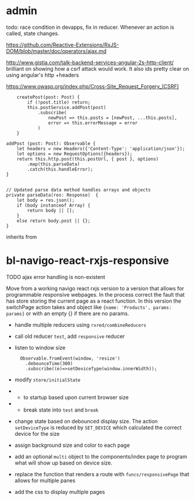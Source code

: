 # admin
todo: race condition in devapps, fix in reducer. Whenever an action is called, state changes.

https://github.com/Reactive-Extensions/RxJS-DOM/blob/master/doc/operators/ajax.md

http://www.gistia.com/talk-backend-services-angular-2s-http-client/ brilliant on showing how a csrf attack would work. It also ids pretty clear on using angular's http +headers

https://www.owasp.org/index.php/Cross-Site_Request_Forgery_(CSRF)

        createPost(post: Post) {
            if (!post.title) return;
            this.postService.addPost(post)
                .subscribe(
                    newPost => this.posts = [newPost, ...this.posts],
                    error => this.errorMessage = error
                )
        }

    addPost (post: Post): Observable {
        let headers = new Headers({'Content-Type': 'application/json'});
        let options = new RequestOptions({headers});
        return this.http.post(this.postUrl, { post }, options)
            .map(this.parseData)
            .catch(this.handleError);
    }


    // Updated parse data method handles arrays and objects
    private parseData(res: Response)  {
        let body = res.json();
        if (body instanceof Array) {
            return body || [];
        }
        else return body.post || {};
    }



inherits from
# bl-navigo-react-rxjs-responsive
TODO ajax error handling is non-existent

Move from a working navigo react rxjs version to a version that allows for programmable responsive webpages. In the process correct the fault that has store storing the current page as a react function. In this version the switchPage action takes and object like `{name: 'Products', params: params}` or with an empty {} if there are no params. 

* handle multiple reducers using `rxred/combineReducers`
* call old reducer `test`, add `responsive` reducer
* listen to window size


        Observable.fromEvent(window, 'resize')
          .debounceTime(300)
          .subscribe((e)=>setDeviceType(window.innerWidth));


* modify `store/initialState` 
* * to startup based upon current browser size
* * break state into `test` and `break`
* change state based on debounced display size. The action `setDeviceType`  is reduced by `SET_DEVICE` which calculated the correct device for the size
* assign background size and color to each page
* add an optional `multi` object to the components/index page to program what will show up based on device size.
* replace the function that renders a route with `funcs/responsivePage` that allows for multiple panes
* add the css to display multiple pages
 
